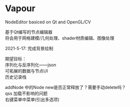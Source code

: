 # Vapour
NodeEditor basiced on Qt and OpenGL/CV  

基于Qt编写的节点编辑器  
将会用于网格建模/几何处理、shader材质编辑、图像处理  

2021-5-17: 完成背景绘制  




期望目标：  
序列化与反序列化——json  
可拓展的数据与节点UI  
历史记录栈  

addNode 中的Node new是否正常释放了？需要手动delete吗？  
qss 加载不影响的问题  
右键菜单中菜单(引出多选项)  
